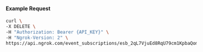 <!-- Code generated for API Clients. DO NOT EDIT. -->

#### Example Request

```bash
curl \
-X DELETE \
-H "Authorization: Bearer {API_KEY}" \
-H "Ngrok-Version: 2" \
https://api.ngrok.com/event_subscriptions/esb_2qL7VjuEd8RqU79cm1KpbaQomYh/sources/ip_policy_updated.v0
```
